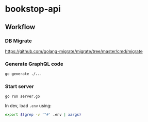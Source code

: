 # bookstop-api

## Workflow

### DB Migrate

https://github.com/golang-migrate/migrate/tree/master/cmd/migrate

### Generate GraphQL code

```bash
go generate ./...
```

### Start server

```bash
go run server.go
```

In dev, load `.env` using:

```bash
export $(grep -v '^#' .env | xargs)
```
